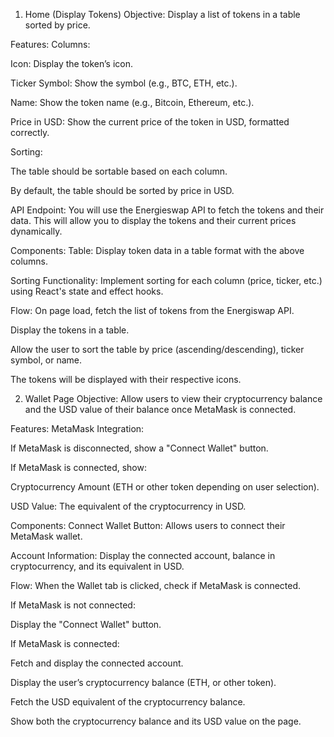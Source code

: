 1. Home (Display Tokens)
Objective: Display a list of tokens in a table sorted by price.

Features:
Columns:

Icon: Display the token’s icon.

Ticker Symbol: Show the symbol (e.g., BTC, ETH, etc.).

Name: Show the token name (e.g., Bitcoin, Ethereum, etc.).

Price in USD: Show the current price of the token in USD, formatted correctly.

Sorting:

The table should be sortable based on each column.

By default, the table should be sorted by price in USD.

API Endpoint:
You will use the Energieswap API to fetch the tokens and their data. This will allow you to display the tokens and their current prices dynamically.

Components:
Table: Display token data in a table format with the above columns.

Sorting Functionality: Implement sorting for each column (price, ticker, etc.) using React's state and effect hooks.

Flow:
On page load, fetch the list of tokens from the Energiswap API.

Display the tokens in a table.

Allow the user to sort the table by price (ascending/descending), ticker symbol, or name.

The tokens will be displayed with their respective icons.

2. Wallet Page
Objective: Allow users to view their cryptocurrency balance and the USD value of their balance once MetaMask is connected.

Features:
MetaMask Integration:

If MetaMask is disconnected, show a "Connect Wallet" button.

If MetaMask is connected, show:

Cryptocurrency Amount (ETH or other token depending on user selection).

USD Value: The equivalent of the cryptocurrency in USD.

Components:
Connect Wallet Button: Allows users to connect their MetaMask wallet.

Account Information: Display the connected account, balance in cryptocurrency, and its equivalent in USD.

Flow:
When the Wallet tab is clicked, check if MetaMask is connected.

If MetaMask is not connected:

Display the "Connect Wallet" button.

If MetaMask is connected:

Fetch and display the connected account.

Display the user’s cryptocurrency balance (ETH, or other token).

Fetch the USD equivalent of the cryptocurrency balance.

Show both the cryptocurrency balance and its USD value on the page.

